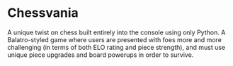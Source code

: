 # Chessvania
A unique twist on chess built entirely into the console using only Python. A Balatro-styled game where users are presented with foes more and more challenging (in terms of both ELO rating and piece strength), and must use unique piece upgrades and board powerups in order to survive.
